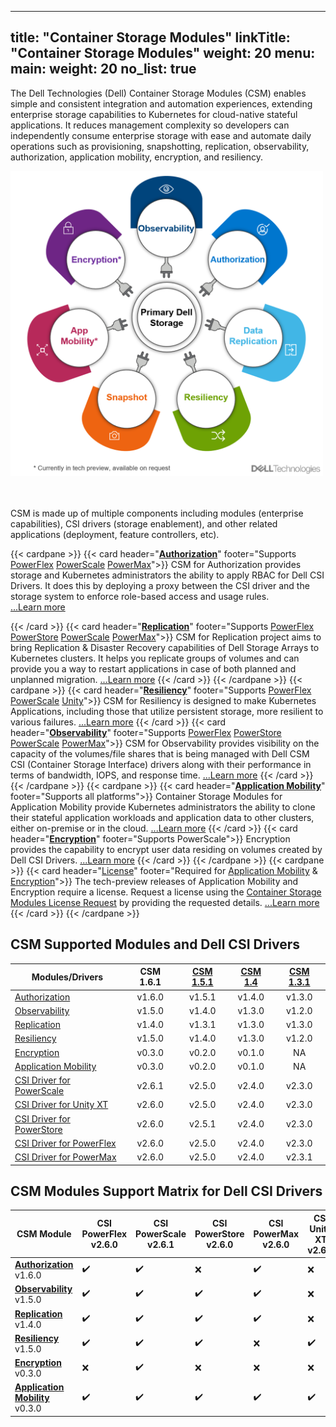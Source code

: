 
---
title: "Container Storage Modules"
linkTitle: "Container Storage Modules"
weight: 20
menu:
  main:
    weight: 20
no_list: true
---

The Dell Technologies (Dell) Container Storage Modules (CSM) enables simple and consistent integration and automation experiences, extending enterprise storage capabilities to Kubernetes for cloud-native stateful applications. It reduces management complexity so developers can independently consume enterprise storage with ease and automate daily operations such as provisioning, snapshotting, replication, observability, authorization, application mobility, encryption, and resiliency.

<img src="csm_hexagon.png" alt="CSM Hex Diagram" width="500"/>

<br> <br>
CSM is made up of multiple components including modules (enterprise capabilities), CSI drivers (storage enablement), and other related applications (deployment, feature controllers, etc).

{{< cardpane >}}
  {{< card header="[**Authorization**](authorization/)"
          footer="Supports [PowerFlex](csidriver/features/powerflex/) [PowerScale](csidriver/features/powerscale/) [PowerMax](csidriver/features/powermax/)">}}
  CSM for Authorization provides storage and Kubernetes administrators the ability to apply RBAC for Dell CSI Drivers. It does this by deploying a proxy between the CSI driver and the storage system to enforce role-based access and usage rules.<br>
[...Learn more](authorization/)

  {{< /card >}}
  {{< card header="[**Replication**](replication/)"
          footer="Supports [PowerFlex](csidriver/features/powerflex/) [PowerStore](csidriver/features/powerstore/) [PowerScale](csidriver/features/powerscale/) [PowerMax](csidriver/features/powermax/)">}}
  CSM for Replication project aims to bring Replication & Disaster Recovery capabilities of Dell Storage Arrays to Kubernetes clusters. It helps you replicate groups of volumes and can provide you a way to restart applications in case of both planned and unplanned migration.
[...Learn more](replication/)
{{< /card >}}
{{< /cardpane >}}
{{< cardpane >}}
{{< card header="[**Resiliency**](resiliency/)"
          footer="Supports [PowerFlex](csidriver/features/powerflex/) [PowerScale](csidriver/features/powerscale/) [Unity](csidriver/features/unity/)">}}
  CSM for Resiliency is designed to make Kubernetes Applications, including those that utilize persistent storage, more resilient to various failures.
[...Learn more](resiliency/)
  {{< /card >}}
{{< card header="[**Observability**](observability/)"
          footer="Supports [PowerFlex](csidriver/features/powerflex/) [PowerStore](csidriver/features/powerstore/) [PowerScale](csidriver/features/powerscale/) [PowerMax](csidriver/features/powermax/)">}}
 CSM for Observability provides visibility on the capacity of the volumes/file shares that is being managed with Dell CSM CSI (Container Storage Interface) drivers along with their performance in terms of bandwidth, IOPS, and response time.
[...Learn more](observability/)
  {{< /card >}}
{{< /cardpane >}}
{{< cardpane >}}
{{< card header="[**Application Mobility**](applicationmobility/)"
          footer="Supports all platforms">}}
  Container Storage Modules for Application Mobility provide Kubernetes administrators the ability to clone their stateful application workloads and application data to other clusters, either on-premise or in the cloud.
  [...Learn more](applicationmobility/)
  {{< /card >}}
   {{< card header="[**Encryption**](secure/encryption)"
          footer="Supports PowerScale">}}
  Encryption provides the capability to encrypt user data residing on volumes created by Dell CSI Drivers.
   [...Learn more](secure/encryption/)
  {{< /card >}}
{{< /cardpane >}}
{{< cardpane >}}
   {{< card header="[License](license/)"
          footer="Required for [Application Mobility](applicationmobility/) & [Encryption](secure/encryption/)">}}
  The tech-preview releases of Application Mobility and Encryption require a license.
  Request a license using the [Container Storage Modules License Request](https://app.smartsheet.com/b/form/5e46fad643874d56b1f9cf4c9f3071fb) by providing the requested details.
   [...Learn more](license/)
  {{< /card >}}
{{< /cardpane >}}

## CSM Supported Modules and Dell CSI Drivers

| Modules/Drivers                                                                              | CSM 1.6.1 | [CSM 1.5.1](../v1/) | [CSM 1.4](../v2/) | [CSM 1.3.1](../v3/) |
| -------------------------------------------------------------------------------------------- | :-------: | :---------------: | :---------------: | :-----------------: |
| [Authorization](https://hub.docker.com/r/dellemc/csm-authorization-sidecar)                  |  v1.6.0   |      v1.5.1       |      v1.4.0       |       v1.3.0        |
| [Observability](https://hub.docker.com/r/dellemc/csm-topology)                               |  v1.5.0   |      v1.4.0       |      v1.3.0       |       v1.2.0        |
| [Replication](https://hub.docker.com/r/dellemc/dell-replication-controller)                  |  v1.4.0   |      v1.3.1       |      v1.3.0       |       v1.3.0        |
| [Resiliency](https://hub.docker.com/r/dellemc/podmon)                                        |  v1.5.0   |      v1.4.0       |      v1.3.0       |       v1.2.0        |
| [Encryption](https://hub.docker.com/r/dellemc/csm-encryption)                                |  v0.3.0   |      v0.2.0       |      v0.1.0       |         NA          |
| [Application Mobility](https://hub.docker.com/r/dellemc/csm-application-mobility-controller) |  v0.3.0   |      v0.2.0       |      v0.1.0       |         NA          |
| [CSI Driver for PowerScale](https://hub.docker.com/r/dellemc/csi-isilon/tags)                |  v2.6.1   |      v2.5.0       |      v2.4.0       |       v2.3.0        |
| [CSI Driver for Unity XT](https://hub.docker.com/r/dellemc/csi-unity/tags)                   |  v2.6.0   |      v2.5.0       |      v2.4.0       |       v2.3.0        |
| [CSI Driver for PowerStore](https://hub.docker.com/r/dellemc/csi-powerstore/tags)            |  v2.6.0   |      v2.5.1       |      v2.4.0       |       v2.3.0        |
| [CSI Driver for PowerFlex](https://hub.docker.com/r/dellemc/csi-vxflexos/tags)               |  v2.6.0   |      v2.5.0       |      v2.4.0       |       v2.3.0        |
| [CSI Driver for PowerMax](https://hub.docker.com/r/dellemc/csi-powermax/tags)                |  v2.6.0   |      v2.5.0       |      v2.4.0       |       v2.3.1        |

## CSM Modules Support Matrix for Dell CSI Drivers 

| CSM Module                                                  | CSI PowerFlex v2.6.0 | CSI PowerScale v2.6.1 | CSI PowerStore v2.6.0 | CSI PowerMax v2.6.0 | CSI Unity XT v2.6.0 |
| ----------------------------------------------------------- | -------------------- | --------------------- | --------------------- | ------------------- | ------------------- |
| [**Authorization**](authorization/) v1.6.0                  | ✔️                    | ✔️                     | ❌                     | ✔️                   | ❌                   |
| [**Observability**](observability/) v1.5.0                  | ✔️                    | ✔️                     | ✔️                     | ✔️                   | ❌                   |
| [**Replication**](replication/)   v1.4.0                    | ✔️                    | ✔️                     | ✔️                     | ✔️                   | ❌                   |
| [**Resiliency**](resiliency/)     v1.5.0                    | ✔️                    | ✔️                     | ✔️                    | ❌                   | ✔️                   |
| [**Encryption**](secure/encryption)    v0.3.0               | ❌                    | ✔️                     | ❌                     | ❌                   | ❌                   |
| [**Application Mobility**](applicationmobility/)     v0.3.0 | ✔️                    | ✔️                     | ✔️                     | ✔️                   | ✔️                   |
